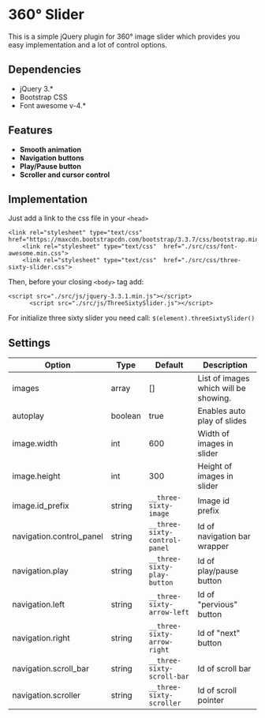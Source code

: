 # 360° Slider

This is a simple jQuery plugin for 360° image slider which provides you easy implementation and a lot of control options. 

## Dependencies

- jQuery 3.*
- Bootstrap CSS 
- Font awesome v-4.*


## Features
- **Smooth animation**
- **Navigation buttons**
- **Play/Pause button**
- **Scroller and cursor control**


## Implementation

Just add a link to the css file in your `<head>`

```
<link rel="stylesheet" type="text/css" href="https://maxcdn.bootstrapcdn.com/bootstrap/3.3.7/css/bootstrap.min.css">
    <link rel="stylesheet" type="text/css"  href="./src/css/font-awesome.min.css">
    <link rel="stylesheet" type="text/css"  href="./src/css/three-sixty-slider.css">
```

Then, before your closing `<body>` tag add: 

```
<script src="./src/js/jquery-3.3.1.min.js"></script>
      <script src="./src/js/ThreeSixtySlider.js"></script>
```

For initialize three sixty slider you need call: `$(element).threeSixtySlider()`

## Settings

Option | Type | Default | Description
------ | ---- | ------- | -----------
images | array | [] | List of images which will be showing. 
autoplay | boolean | true | Enables auto play of slides
image.width | int | 600 | Width of images in slider  
image.height | int | 300 | Height of images in slider
image.id_prefix | string | `__three-sixty-image` | Image id prefix 
navigation.control_panel | string | `__three-sixty-control-panel` | Id of navigation bar wrapper 
navigation.play| string | `__three-sixty-play-button` | Id of play/pause button 
navigation.left| string | `__three-sixty-arrow-left` | Id of "pervious" button
navigation.right| string | `__three-sixty-arrow-right` | Id of "next" button
navigation.scroll_bar| string | `__three-sixty-scroll-bar` | Id of scroll bar 
navigation.scroller| string | `__three-sixty-scroller` | Id of scroll pointer

